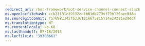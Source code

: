 ```yaml
---
redirect_url: /bot-framework/bot-service-channel-connect-slack
ms.openlocfilehash: ccb21131e39192ca1b81db773df79b170aee038a
ms.sourcegitcommit: f576981342fb3361216675815714e24281e20ddf
ms.translationtype: HT
ms.contentlocale: ko-KR
ms.lasthandoff: 07/18/2018
ms.locfileid: "39300661"
---
```

